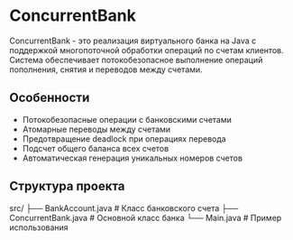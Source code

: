 # ConcurrentBank

ConcurrentBank - это реализация виртуального банка на Java с поддержкой многопоточной обработки операций по счетам клиентов. Система обеспечивает потокобезопасное выполнение операций пополнения, снятия и переводов между счетами.

## Особенности

- Потокобезопасные операции с банковскими счетами
- Атомарные переводы между счетами
- Предотвращение deadlock при операциях перевода
- Подсчет общего баланса всех счетов
- Автоматическая генерация уникальных номеров счетов

## Структура проекта
src/
├── BankAccount.java      # Класс банковского счета
├── ConcurrentBank.java   # Основной класс банка
└── Main.java            # Пример использования
